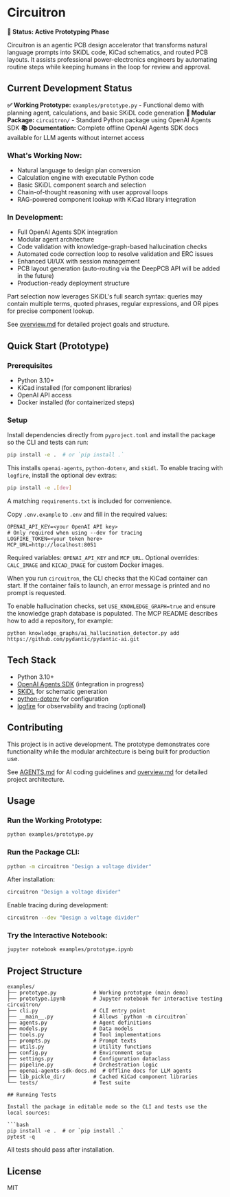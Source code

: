 # Circuitron

**🚧 Status: Active Prototyping Phase**

Circuitron is an agentic PCB design accelerator that transforms natural language prompts into SKiDL code, KiCad schematics, and routed PCB layouts. It assists professional power-electronics engineers by automating routine steps while keeping humans in the loop for review and approval.

## Current Development Status

**✅ Working Prototype:** `examples/prototype.py` - Functional demo with planning agent, calculations, and basic SKiDL code generation
**🔧 Modular Package:** `circuitron/` - Standard Python package using OpenAI Agents SDK
**📚 Documentation:** Complete offline OpenAI Agents SDK docs available for LLM agents without internet access

### What's Working Now:
- Natural language to design plan conversion
- Calculation engine with executable Python code
- Basic SKiDL component search and selection
- Chain-of-thought reasoning with user approval loops
- RAG-powered component lookup with KiCad library integration

### In Development:
- Full OpenAI Agents SDK integration
- Modular agent architecture
- Code validation with knowledge-graph-based hallucination checks
- Automated code correction loop to resolve validation and ERC issues
- Enhanced UI/UX with session management
 - PCB layout generation (auto-routing via the DeepPCB API will be added in the future)
- Production-ready deployment structure

Part selection now leverages SKiDL's full search syntax: queries may contain multiple terms, quoted phrases, regular expressions, and OR pipes for precise component lookup.

See [overview.md](overview.md) for detailed project goals and structure.

## Quick Start (Prototype)

### Prerequisites
- Python 3.10+
- KiCad installed (for component libraries)
- OpenAI API access
- Docker installed (for containerized steps)

### Setup

Install dependencies directly from `pyproject.toml` and install the package so
the CLI and tests can run:

```bash
pip install -e .  # or `pip install .`
```

This installs `openai-agents`, `python-dotenv`, and `skidl`.
To enable tracing with `logfire`, install the optional dev extras:

```bash
pip install -e .[dev]
```

A matching `requirements.txt` is included for convenience.

Copy `.env.example` to `.env` and fill in the required values:

```
OPENAI_API_KEY=<your OpenAI API key>
# Only required when using --dev for tracing
LOGFIRE_TOKEN=<your token here>
MCP_URL=http://localhost:8051

```

Required variables:
`OPENAI_API_KEY` and `MCP_URL`.
Optional overrides:
`CALC_IMAGE` and `KICAD_IMAGE` for custom Docker images.

When you run `circuitron`, the CLI checks that the KiCad container can start.
If the container fails to launch, an error message is printed and no prompt is
requested.

To enable hallucination checks, set `USE_KNOWLEDGE_GRAPH=true` and ensure the
knowledge graph database is populated. The MCP README describes how to add a
repository, for example:
```
python knowledge_graphs/ai_hallucination_detector.py add https://github.com/pydantic/pydantic-ai.git
```

## Tech Stack

- Python 3.10+
- [OpenAI Agents SDK](https://github.com/openai/openai-agents) (integration in progress)
- [SKiDL](https://github.com/xesscorp/skidl) for schematic generation
- [python-dotenv](https://github.com/theskumar/python-dotenv) for configuration
- [logfire](https://pydantic.dev/logfire) for observability and tracing (optional)

## Contributing

This project is in active development. The prototype demonstrates core functionality while the modular architecture is being built for production use.

See [AGENTS.md](AGENTS.md) for AI coding guidelines and [overview.md](overview.md) for detailed project architecture.

## Usage

### Run the Working Prototype:
```bash
python examples/prototype.py
```

### Run the Package CLI:
```bash
python -m circuitron "Design a voltage divider"
```

After installation:
```bash
circuitron "Design a voltage divider"
```

Enable tracing during development:
```bash
circuitron --dev "Design a voltage divider"
```

### Try the Interactive Notebook:
```bash
jupyter notebook examples/prototype.ipynb
```

## Project Structure

```
examples/
├── prototype.py            # Working prototype (main demo)
├── prototype.ipynb         # Jupyter notebook for interactive testing
circuitron/
├── cli.py                  # CLI entry point
├── __main__.py             # Allows `python -m circuitron`
├── agents.py               # Agent definitions
├── models.py               # Data models
├── tools.py                # Tool implementations
├── prompts.py              # Prompt texts
├── utils.py                # Utility functions
├── config.py               # Environment setup
├── settings.py             # Configuration dataclass
├── pipeline.py             # Orchestration logic
├── openai-agents-sdk-docs.md  # Offline docs for LLM agents
├── lib_pickle_dir/         # Cached KiCad component libraries
└── tests/                  # Test suite

## Running Tests

Install the package in editable mode so the CLI and tests use the local sources:

```bash
pip install -e .  # or `pip install .`
pytest -q
```

All tests should pass after installation.

## License

MIT
